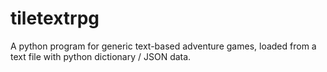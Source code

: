 # tiletextrpg
A python program for generic text-based adventure games, loaded from a text file with python dictionary / JSON data.
